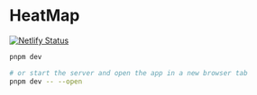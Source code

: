 # HeatMap

[![Netlify Status](https://api.netlify.com/api/v1/badges/8040043d-9d17-4979-841b-9ebc72a1ac2a/deploy-status)](https://app.netlify.com/sites/veritas-maps/deploys)

```bash
pnpm dev

# or start the server and open the app in a new browser tab
pnpm dev -- --open
```
